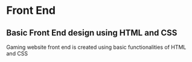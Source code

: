 # Front End

## Basic Front End design using HTML and CSS 




Gaming website
front end is created using basic functionalities of HTML and CSS
